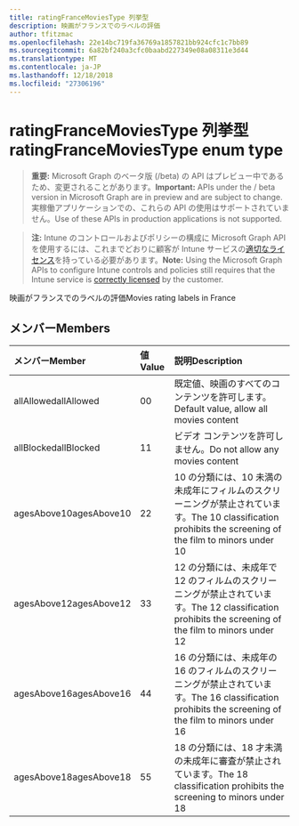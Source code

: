 ```yaml
---
title: ratingFranceMoviesType 列挙型
description: 映画がフランスでのラベルの評価
author: tfitzmac
ms.openlocfilehash: 22e14bc719fa36769a1857821bb924cfc1c7bb89
ms.sourcegitcommit: 6a82bf240a3cfc0baabd227349e08a08311e3d44
ms.translationtype: MT
ms.contentlocale: ja-JP
ms.lasthandoff: 12/18/2018
ms.locfileid: "27306196"
---
```

# <a name="ratingfrancemoviestype-enum-type"></a><span data-ttu-id="396ed-103">ratingFranceMoviesType 列挙型</span><span class="sxs-lookup"><span data-stu-id="396ed-103">ratingFranceMoviesType enum type</span></span>

> <span data-ttu-id="396ed-104">**重要:** Microsoft Graph のベータ版 (/beta) の API はプレビュー中であるため、変更されることがあります。</span><span class="sxs-lookup"><span data-stu-id="396ed-104">**Important:** APIs under the / beta version in Microsoft Graph are in preview and are subject to change.</span></span> <span data-ttu-id="396ed-105">実稼働アプリケーションでの、これらの API の使用はサポートされていません。</span><span class="sxs-lookup"><span data-stu-id="396ed-105">Use of these APIs in production applications is not supported.</span></span>

> <span data-ttu-id="396ed-106">**注:** Intune のコントロールおよびポリシーの構成に Microsoft Graph API を使用するには、これまでどおりに顧客が Intune サービスの[適切なライセンス](https://go.microsoft.com/fwlink/?linkid=839381)を持っている必要があります。</span><span class="sxs-lookup"><span data-stu-id="396ed-106">**Note:** Using the Microsoft Graph APIs to configure Intune controls and policies still requires that the Intune service is [correctly licensed](https://go.microsoft.com/fwlink/?linkid=839381) by the customer.</span></span>

<span data-ttu-id="396ed-107">映画がフランスでのラベルの評価</span><span class="sxs-lookup"><span data-stu-id="396ed-107">Movies rating labels in France</span></span>
## <a name="members"></a><span data-ttu-id="396ed-108">メンバー</span><span class="sxs-lookup"><span data-stu-id="396ed-108">Members</span></span>
|<span data-ttu-id="396ed-109">メンバー</span><span class="sxs-lookup"><span data-stu-id="396ed-109">Member</span></span>|<span data-ttu-id="396ed-110">値</span><span class="sxs-lookup"><span data-stu-id="396ed-110">Value</span></span>|<span data-ttu-id="396ed-111">説明</span><span class="sxs-lookup"><span data-stu-id="396ed-111">Description</span></span>|
|:---|:---|:---|
|<span data-ttu-id="396ed-112">allAllowed</span><span class="sxs-lookup"><span data-stu-id="396ed-112">allAllowed</span></span>|<span data-ttu-id="396ed-113">0</span><span class="sxs-lookup"><span data-stu-id="396ed-113">0</span></span>|<span data-ttu-id="396ed-114">既定値、映画のすべてのコンテンツを許可します。</span><span class="sxs-lookup"><span data-stu-id="396ed-114">Default value, allow all movies content</span></span>|
|<span data-ttu-id="396ed-115">allBlocked</span><span class="sxs-lookup"><span data-stu-id="396ed-115">allBlocked</span></span>|<span data-ttu-id="396ed-116">1</span><span class="sxs-lookup"><span data-stu-id="396ed-116">1</span></span>|<span data-ttu-id="396ed-117">ビデオ コンテンツを許可しません。</span><span class="sxs-lookup"><span data-stu-id="396ed-117">Do not allow any movies content</span></span>|
|<span data-ttu-id="396ed-118">agesAbove10</span><span class="sxs-lookup"><span data-stu-id="396ed-118">agesAbove10</span></span>|<span data-ttu-id="396ed-119">2</span><span class="sxs-lookup"><span data-stu-id="396ed-119">2</span></span>|<span data-ttu-id="396ed-120">10 の分類には、10 未満の未成年にフィルムのスクリーニングが禁止されています。</span><span class="sxs-lookup"><span data-stu-id="396ed-120">The 10 classification prohibits the screening of the film to minors under 10</span></span>|
|<span data-ttu-id="396ed-121">agesAbove12</span><span class="sxs-lookup"><span data-stu-id="396ed-121">agesAbove12</span></span>|<span data-ttu-id="396ed-122">3</span><span class="sxs-lookup"><span data-stu-id="396ed-122">3</span></span>|<span data-ttu-id="396ed-123">12 の分類には、未成年で 12 のフィルムのスクリーニングが禁止されています。</span><span class="sxs-lookup"><span data-stu-id="396ed-123">The 12 classification prohibits the screening of the film to minors under 12</span></span>|
|<span data-ttu-id="396ed-124">agesAbove16</span><span class="sxs-lookup"><span data-stu-id="396ed-124">agesAbove16</span></span>|<span data-ttu-id="396ed-125">4</span><span class="sxs-lookup"><span data-stu-id="396ed-125">4</span></span>|<span data-ttu-id="396ed-126">16 の分類には、未成年の 16 のフィルムのスクリーニングが禁止されています。</span><span class="sxs-lookup"><span data-stu-id="396ed-126">The 16 classification prohibits the screening of the film to minors under 16</span></span>|
|<span data-ttu-id="396ed-127">agesAbove18</span><span class="sxs-lookup"><span data-stu-id="396ed-127">agesAbove18</span></span>|<span data-ttu-id="396ed-128">5</span><span class="sxs-lookup"><span data-stu-id="396ed-128">5</span></span>|<span data-ttu-id="396ed-129">18 の分類には、18 才未満の未成年に審査が禁止されています。</span><span class="sxs-lookup"><span data-stu-id="396ed-129">The 18 classification prohibits the screening to minors under 18</span></span>|





